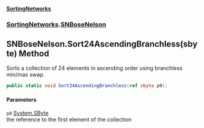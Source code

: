 #### [SortingNetworks](index.md 'index')
### [SortingNetworks](SortingNetworks.md 'SortingNetworks').[SNBoseNelson](SortingNetworks_SNBoseNelson.md 'SortingNetworks.SNBoseNelson')
## SNBoseNelson.Sort24AscendingBranchless(sbyte) Method
Sorts a collection of 24 elements in ascending order using branchless min/max swap.  
```csharp
public static void Sort24AscendingBranchless(ref sbyte p0);
```
#### Parameters
<a name='SortingNetworks_SNBoseNelson_Sort24AscendingBranchless(sbyte)_p0'></a>
`p0` [System.SByte](https://docs.microsoft.com/en-us/dotnet/api/System.SByte 'System.SByte')  
the reference to the first element of the collection
  
